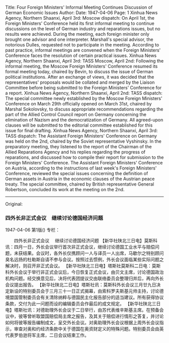 Title: Four Foreign Ministers' Informal Meeting Continues Discussion of German Economic Issues
Author:
Date: 1947-04-06
Page: 1
Xinhua News Agency, Northern Shaanxi, April 3rd: Moscow dispatch: On April 1st, the Foreign Ministers' Conference held its first informal meeting to continue discussions on the level of German industry and reparations issues, but no results were achieved. During the meeting, each foreign minister only brought one advisor and one interpreter. Marshall's special advisor, the notorious Dulles, requested not to participate in the meeting. According to past practice, informal meetings are convened when the Foreign Ministers' Conference faces the resolution of certain practical issues.
Xinhua News Agency, Northern Shaanxi, April 3rd: TASS Moscow, April 2nd: Following the informal meeting, the Moscow Foreign Ministers' Conference resumed its formal meeting today, chaired by Bevin, to discuss the issue of German political institutions. After an exchange of views, it was decided that the representatives' proposals would be collated and merged by the Liaison Committee before being submitted to the Foreign Ministers' Conference for a report.
Xinhua News Agency, Northern Shaanxi, April 2nd: TASS dispatch: The special committee newly established by the Moscow Foreign Ministers' Conference on March 29th officially opened on March 31st, chaired by Marshal Sokolovsky, to discuss appropriate recommendations regarding the part of the Allied Control Council report on Germany concerning the elimination of Nazism and the democratization of Germany. All agreed-upon clauses will be submitted to the editorial committee established for this issue for final drafting.
Xinhua News Agency, Northern Shaanxi, April 3rd: TASS dispatch: The Assistant Foreign Ministers' Conference on Germany was held on the 2nd, chaired by the Soviet representative Vyshinsky. In the preparatory meeting, they listened to the report of the Chairman of the Allied Reparations Agency and his replies regarding the progress of reparations, and discussed how to compile their report for submission to the Foreign Ministers' Conference. The Assistant Foreign Ministers' Conference on Austria, according to the instructions of last week's Foreign Ministers' Conference, reviewed the special issues concerning the definition of German assets in Austria in the economic clauses of the Austrian peace treaty. The special committee, chaired by British representative General Robertson, concluded its work at the meeting on the 2nd.



<hr /> 

Original: 


### 四外长非正式会议　继续讨论德国经济问题

1947-04-06
第1版()
专栏：

　　四外长非正式会议
  　继续讨论德国经济问题
    【新华社陕北三日电】莫斯科讯：四月一日，外长会议举行首次非正式会议，继续讨论德国工业水平与赔偿问题，未获结果。会议时，各外长仅携顾问一人与译员一人出席，马歇尔之特别顾问臭名远扬的杜勒斯自请不参与会议。按照过去惯例，外长会议面临某些实际问题之解决时，则召开非正式会议。
    【新华社陕北三日电】塔斯社莫斯科二日电：莫斯科外长会议于举行非正式会议后，今日恢复正式会议，由贝文主席，讨论德国政治机构问题。经交换意见后，决将代表团提议交由联络委员会整理归并后，再向外长会议提出报告。
    【新华社陕北二日电】塔斯社讯：莫斯科外长会议三月廿九日决定新设的特别委员会于三月三十一日正式揭幕，由索科罗夫斯基元帅主持，讨论德境盟国管制委员会有关清除纳粹与德国民主化报告部分的适当建议。所有获得协议条款，交付为此一问题而设的编辑委员会作最后的成文规定。
    【新华社陕北三日电】塔斯社讯：对德助理外长会议于二日举行，由苏代表维辛斯基主席。在预备会议中，彼等曾听取盟国赔偿局主席之报告，及其关于赔偿进行情形之答复，并讨论如何将彼等报告编制成文，呈交外长会议。对奥助理外长会议根据上周外长会议指示，审查对奥和约经济条款中关于德国在奥资财定义的特殊问题。特别委员会由英代表罗伯逊将军主席，二日会议结束工作。
